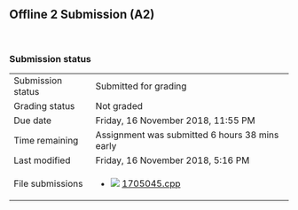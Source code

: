 <h2>Offline 2 Submission (A2)</h2> 

<h3>Submission status</h3><table>
<tbody><tr>
<td>Submission status</td>
<td>Submitted for grading</td>
</tr>
<tr>
<td>Grading status</td>
<td>Not graded</td>
</tr>
<tr>
<td>Due date</td>
<td>Friday, 16 November 2018, 11:55 PM</td>
</tr>
<tr>
<td>Time remaining</td>
<td>Assignment was submitted 6 hours 38 mins early</td>
</tr>
<tr>
<td>Last modified</td>
<td>Friday, 16 November 2018, 5:16 PM</td>
</tr>
<tr>
<td>File submissions</td>
<td><ul><li><img src="..%5CAssignment%20%233%20%28Inheritance%29%20Submit%20here%5Cfile%5Csourcecode.png" /> <a href="file%5C1705045.cpp">1705045.cpp</a> 
</li></ul>

</td>
</tr>

</tbody>
</table>



